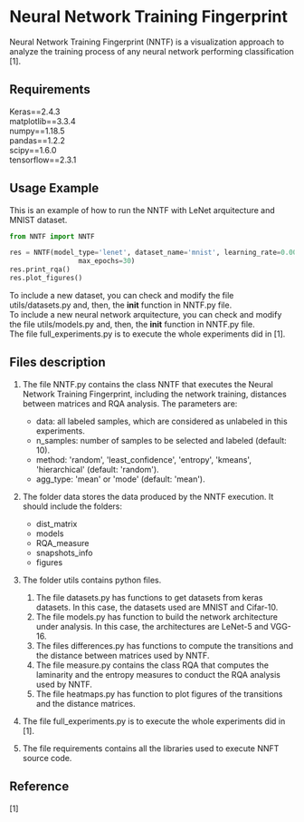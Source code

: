 # Neural Network Training Fingerprint
Neural Network Training Fingerprint (NNTF) is a visualization approach to analyze the training process of any neural network performing classification [1].

## Requirements

Keras==2.4.3\
matplotlib==3.3.4\
numpy==1.18.5\
pandas==1.2.2\
scipy==1.6.0\
tensorflow==2.3.1

## Usage Example

This is an example of how to run the NNTF with LeNet arquitecture and MNIST dataset.

```python
from NNTF import NNTF

res = NNTF(model_type='lenet', dataset_name='mnist', learning_rate=0.001, momentum=0.9, weight_decay=0.005,
                 max_epochs=30)
res.print_rqa()
res.plot_figures()
```
To include a new dataset, you can check and modify the file utils/datasets.py and, then, the __init__ function in NNTF.py file.\
To include a new neural network arquitecture, you can check and modify the file utils/models.py and, then, the __init__ function in NNTF.py file.\
The file full_experiments.py is to execute the whole experiments did in [1].

## Files description

1. The file NNTF.py contains the class NNTF that executes the Neural Network Training Fingerprint, including the network training, distances between matrices and RQA analysis.
The parameters are:
   - data: all labeled samples, which are considered as unlabeled in this experiments.
   - n_samples: number of samples to be selected and labeled (default: 10).
   - method: 'random', 'least_confidence', 'entropy', 'kmeans', 'hierarchical' (default: 'random').
   - agg_type: 'mean' or 'mode' (default: 'mean').

2. The folder data stores the data produced by the NNTF execution.
It should include the folders:
   - dist_matrix
   - models
   - RQA_measure
   - snapshots_info
   - figures

3. The folder utils contains python files.
   1. The file datasets.py has functions to get datasets from keras datasets. In this case, the datasets used are MNIST and Cifar-10.
   2. The file models.py has function to build the network architecture under analysis. In this case, the architectures are LeNet-5 and VGG-16.
   3. The files differences.py has functions to compute the transitions and the distance between matrices used by NNTF.
   4. The file measure.py contains the class RQA that computes the laminarity and the entropy measures to conduct the RQA analysis used by NNTF.
   5. The file heatmaps.py has function to plot figures of the transitions and the distance matrices.

4. The file full_experiments.py is to execute the whole experiments did in [1].

5. The file requirements contains all the libraries used to execute NNFT source code.

## Reference

[1]

